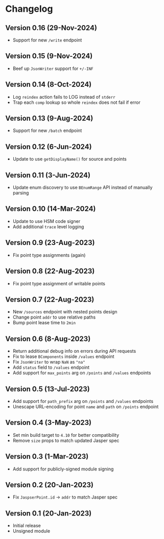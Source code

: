 # Changelog

## Version 0.16 (29-Nov-2024)
* Support for new `/write` endpoint

## Version 0.15 (9-Nov-2024)
* Beef up `JsonWriter` support for `+/-INF`

## Version 0.14 (8-Oct-2024)
* Log `reindex` action fails to LOG instead of `stderr`
* Trap each `comp` lookup so whole `reindex` does not fail if error

## Version 0.13 (9-Aug-2024)
* Support for new `/batch` endpoint

## Version 0.12 (6-Jun-2024)
* Update to use `getDisplayName()` for source and points

## Version 0.11 (3-Jun-2024)
* Update enum discovery to use `BEnumRange` API instead of manually parsing

## Version 0.10 (14-Mar-2024)
* Update to use HSM code signer
* Add additional `trace` level logging

## Version 0.9 (23-Aug-2023)
* Fix point type assignments (again)

## Version 0.8 (22-Aug-2023)
* Fix point type assignment of writable points

## Version 0.7 (22-Aug-2023)
* New `/sources` endpoint with nested points design
* Change point `addr` to use relative paths
* Bump point lease time to `2min`

## Version 0.6 (8-Aug-2023)
* Return additional debug info on errors during API requests
* Fix to lease `BComponents` inside `/values` endpoint
* Fix `JsonWriter` to wrap `NaN` as `"na"`
* Add `status` field to `/values` endpoint
* Add support for `max_points` arg on `/points` and `/values` endpoints

## Version 0.5 (13-Jul-2023)
* Add support for `path_prefix` arg on `/points` and `/values` endpoints
* Unescape URL-encoding for point `name` and `path` on `/points` endpoint

## Version 0.4 (3-May-2023)
* Set min build target to `4.10` for better compatibility
* Remove `size` props to match updated Jasper spec

## Version 0.3 (1-Mar-2023)
* Add support for publicly-signed module signing

## Version 0.2 (20-Jan-2023)
* Fix `JaspserPoint.id` -> `addr` to match Jasper spec

## Version 0.1 (20-Jan-2023)
* Initial release
* Unsigned module